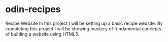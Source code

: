 # odin-recipes
Recipe Website
In this project I will be setting up a basic recipe website.
By completing this project I will be showing mastery of fundamental concepts of building a website using HTML5.
